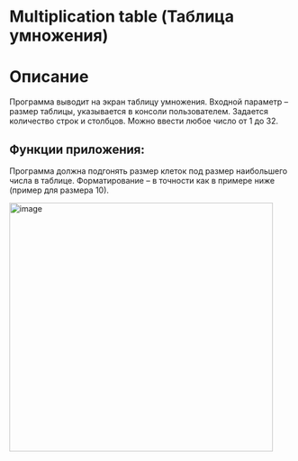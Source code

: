 # Multiplication table (Таблица умножения)

# Описание

Программа выводит на экран таблицу умножения.
Входной параметр – размер таблицы, указывается в консоли пользователем.
Задается количество строк и столбцов. Можно ввести любое число от 1 до 32.

## Функции приложения:
Программа должна подгонять размер клеток под размер наибольшего числа в таблице.
Форматирование – в точности как в примере ниже (пример для размера 10).

<img width="468" height="442" alt="image" src="https://github.com/user-attachments/assets/7be13fe7-8a9b-4960-bbbb-ea2b3f53c090" />
 

